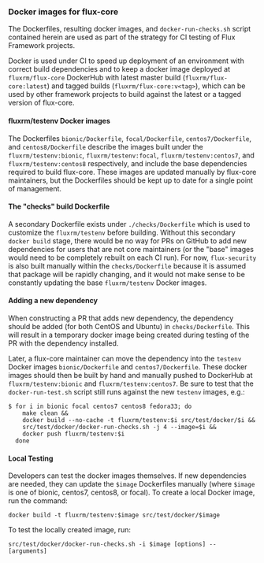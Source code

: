 ### Docker images for flux-core

The Dockerfiles, resulting docker images, and `docker-run-checks.sh`
script contained herein are used as part of the strategy for CI testing
of Flux Framework projects.

Docker is used under CI to speed up deployment of an
environment with correct build dependencies and to keep a docker
image deployed at `fluxrm/flux-core` DockerHub with latest master build
(`fluxrm/flux-core:latest`) and tagged builds (`fluxrm/flux-core:v<tag>`),
which can be used by other framework projects to build against the latest
or a tagged version of flux-core.

#### fluxrm/testenv Docker images

The Dockerfiles `bionic/Dockerfile`, `focal/Dockerfile`,
`centos7/Dockerfile`, and `centos8/Dockerfile` describe the images built
under the `fluxrm/testenv:bionic`, `fluxrm/testenv:focal`,
`fluxrm/testenv:centos7`, and `fluxrm/testenv:centos8` respectively, and
include the base dependencies required to build flux-core. These images
are updated manually by flux-core maintainers, but the Dockerfiles should
be kept up to date for a single point of management.

#### The "checks" build Dockerfile

A secondary Dockerfile exists under `./checks/Dockerfile` which is used
to customize the `fluxrm/testenv` before building. Without this secondary
`docker build` stage, there would be no way for PRs on GitHub to add
new dependencies for users that are not core maintainers (or the "base"
images would need to be completely rebuilt on each CI run). For now,
`flux-security` is also built manually within the `checks/Dockerfile`
because it is assumed that package will be rapidly changing, and it
would not make sense to be constantly updating the base `fluxrm/testenv`
Docker images.

#### Adding a new dependency

When constructing a PR that adds new dependency, the dependency should
be added (for both CentOS and Ubuntu) in `checks/Dockerfile`. This will
result in a temporary docker image being created during testing of the
PR with the dependency installed.

Later, a flux-core maintainer can move the dependency into the `testenv`
Docker images `bionic/Dockerfile` and `centos7/Dockerfile`.
These docker images should then be built by hand and manually
pushed to DockerHub at `fluxrm/testenv:bionic` and
`fluxrm/testenv:centos7`. Be sure to test that the `docker-run-test.sh`
script still runs against the new `testenv` images, e.g.:

```
$ for i in bionic focal centos7 centos8 fedora33; do
    make clean &&
    docker build --no-cache -t fluxrm/testenv:$i src/test/docker/$i &&
    src/test/docker/docker-run-checks.sh -j 4 --image=$i &&
    docker push fluxrm/testenv:$i
  done
```

#### Local Testing

Developers can test the docker images themselves. If new dependencies are needed,
they can update the `$image` Dockerfiles manually (where `$image` is one of bionic, centos7, centos8, or focal).
To create a local Docker image, run the command:

```
docker build -t fluxrm/testenv:$image src/test/docker/$image
```

To test the locally created image, run:

```
src/test/docker/docker-run-checks.sh -i $image [options] -- [arguments]
```

